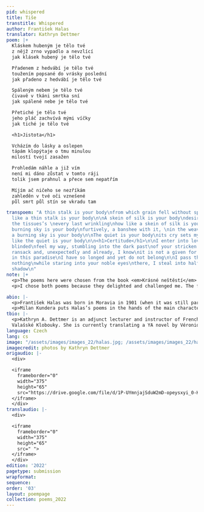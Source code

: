 ```yaml
---
pid: whispered
title: Tiše
transtitle: Whispered
author: František Halas
translator: Kathryn Dettmer
poem: |+
  Kláskem hubeným je tělo tvé
  z nějž zrno vypadlo a nevzlící
  jak klásek hubený je tělo tvé

  Přadenem z hedvábí je tělo tvé
  toužením popsané do vrásky poslední
  jak přadeno z hedvábí je tělo tvé

  Spáleným nebem je tělo tvé
  čivavě v tkáni smrtka sní
  jak spálené nebe je tělo tvé

  Přetiché je tělo tvé
  jeho pláč zachvívá mými víčky
  jak tiché je tělo tvé

  <h1>Jistota</h1>

  Vcházím do lásky a oslepen
  tápám klopýtaje o tmu minulou
  milostí tvojí zasažen

  Prohledám náhle a již vím
  není mi dáno zůstat v tomto ráji
  tolik jsem prahnul a přece sem nepatřím

  Míjím ač ničeho se nezříkám
  zahleděn v tvé oči vznešené
  půl smrt půl stín se vkradu tam

transpoem: "A thin stalk is your body\nfrom which grain fell without sprouting\nhow
  like a thin stalk is your body\n\nA skein of silk is your body\ndesire written on
  the tissues’s \nevery last wrinkling\nhow like a skein of silk is your body\n\nA
  burning sky is your body\nfurtively, a banshee with it, \nin the weaving\nhow like
  a burning sky is your body\n\nThe quiet is your body\nits cry sets my eyelids trembling\nhow
  like the quiet is your body\n\n<h1>Certitude</h1>\n\nI enter into love and while
  blinded\nfeel my way, stumbling into the dark past\nof your stricken mercies\n\nI
  ransack and, unexpectedly and already, I know\nit is not a given for me to stay
  in this paradise\nI have so longed and yet do not belong\n\nI pass though I renounce
  nothing\nwhile staring into your noble eyes\nthere, I steal into half death half
  shadow\n"
note: |+
  <p>The poems here were chosen from the book <em>Krásné neštěstí</em> (<em>Beautiful Bad Luck</em> – or <em>Unhappiness</em>, depending on how you read it), which was first published in 2006 by one of Halas’s sons, a well-known radio presenter in the Czech Republic. The poems were published for the first time alongside the letters that Halas sent them in, to his wife, between the years 1928 and 1939. None of her correspondence is included in the volume.</p>
  <p>I chose both poems because they delighted and challenged me. The first thing I discovered is that making things rhyme in Czech is much easier than in English. I was only able to preserve the rhyme in “Whispered,” but since Halas was often accused of not being poetic enough, I figured he would not mind.</p>

abio: |-
  <p>František Halas was born in Moravia in 1901 (when it was still part of the Austro-Hungarian Empire) and died in 1949. He was an active member of the communist Czech resistance to the Nazis and wrote for the illegal communist newspaper, <em>Rudé Pravo</em>. When he died, he was a celebrated poet, an editor at Orbis Publishing House, and the head of the writers‘ union of the Ministry of Information. His poetry, however, was lyrical in nature, eventually leading to a falling out with the communist regime. He was not dialectic enough for communist tastes. During the Prague Spring of 1968, one of his sons, Ludvig Kundera (father of writer Milan Kundera), and others published a book that revived interest in Halas’s early lyric poetry.</p>
  <p>Milan Kundera puts Halas’s poems in the hands of the main character of the novel <em>The Joke</em> (<em>Žert</em>), which is how I was introduced to Halas. The protagonist wallows in the poems because he has been exiled for a bad joke. He uses them to seduce a girl, who is happier to hear them than she is with his physical advances. Halas’s poems are melodramatic and strange — my favorite kind of love poem.</p>
tbio: |-
  <p>Kathryn A. Dettmer is an adjunct lecturer and instructor of French at the University of Pennsylvania, Drexel University, and Widener University. As a Peace Corps volunteer, she had the luck to learn Czech in a castle located in the spa town of Poděbrady before teaching English in an academic high school in
  Valašské Klobouky. She is currently translating a YA novel by Véronique Tadjo from French.</p>
language: Czech
lang: cs
image: "/assets/images/images_22/halas.jpg; /assets/images/images_22/halas2.JPG"
imagecredit: photos by Kathryn Dettmer
origaudio: |-
  <div>

  <iframe
    frameborder="0"
    width="375"
    height="65"
    src="https://drive.google.com/file/d/1P-UYmnjajSduW2mD-opeysxyi_0-KnB8/preview">
  </iframe>
  </div>
translaudio: |-
  <div>

  <iframe
    frameborder="0"
    width="375"
    height="65"
    src=" ">
  </iframe>
  </div>
edition: '2022'
pagetype: submission
wrapformat: 
sequence: 
order: '03'
layout: poempage
collection: poems_2022
---
```


